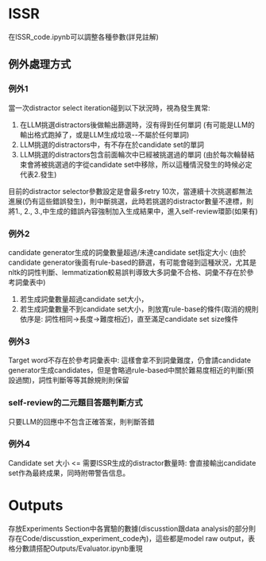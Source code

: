 # ISSR
在ISSR_code.ipynb可以調整各種參數(詳見註解)

## 例外處理方式

### 例外1
當一次distractor select iteration碰到以下狀況時，視為發生異常:

1. 在LLM挑選distractors後做輸出篩選時，沒有得到任何單詞 (有可能是LLM的輸出格式跑掉了，或是LLM生成垃圾--不屬於任何單詞)
2. LLM挑選的distractors中，有不存在於candidate set的單詞
3. LLM挑選的distractors包含前面輪次中已經被挑選過的單詞 (由於每次輪替結束會將被挑選過的字從candidate set中移除，所以這種情況發生的時候必定代表2.發生)

目前的distractor selector參數設定是會最多retry 10次，當連續十次挑選都無法進展(仍有這些錯誤發生)，則中斷挑選，此時若挑選的distractor數量不達標，則將1., 2., 3.,中生成的錯誤內容強制加入生成結果中，進入self-review環節(如果有)

### 例外2
candidate generator生成的詞彙數量超過/未達candidate set指定大小: (由於candidate generator後面有rule-based的篩選，有可能會碰到這種狀況，尤其是nltk的詞性判斷、lemmatization較易誤判導致大多詞彙不合格、詞彙不存在於參考詞彙表中)

1. 若生成詞彙數量超過candidate set大小，
2. 若生成詞彙數量不到candidate set大小，則放寬rule-base的條件(取消的規則依序是: 詞性相同->長度->難度相近)，直至滿足candidate set size條件


### 例外3
Target word不存在於參考詞彙表中:
這樣會拿不到詞彙難度，仍會請candidate generator生成candidates，但是會略過rule-based中關於難易度相近的判斷(預設過關)，詞性判斷等等其餘規則則保留

### self-review的二元題目答題判斷方式
只要LLM的回應中不包含正確答案，則判斷答錯

### 例外4
Candidate set 大小 <= 需要ISSR生成的distractor數量時:
會直接輸出candidate set作為最終成果，同時附帶警告信息。


# Outputs
存放Experiments Section中各實驗的數據(discusstion跟data analysis的部分則存在Code/discusstion_experiment_code內)，這些都是model raw output，表格分數請搭配Outputs/Evaluator.ipynb重現


